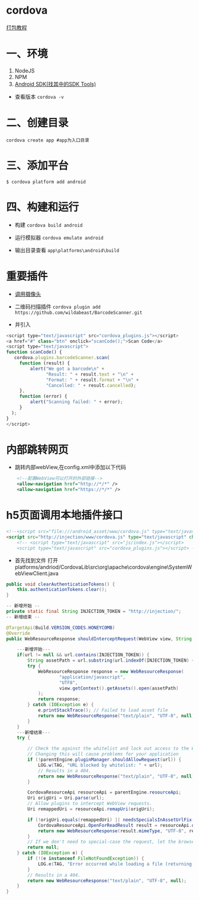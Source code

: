 # cordova
[打包教程](https://www.w3cschool.cn/cordova/cordova_environment_setup.html)

# 一、环境

1. NodeJS
2. NPM
3. [Android SDK(找其中的SDK Tools)](https://www.androiddevtools.cn/)

- 查看版本 `cordova -v`

# 二、创建目录
`cordova create app #app为入口目录` 

# 三、添加平台
`$ cordova platform add android`

# 四、构建和运行
- 构建
`cordova build android`

- 运行模拟器
`cordova emulate android`

- 输出目录查看
`app\platforms\android\build`

# 重要插件
- [调用摄像头](https://www.w3cschool.cn/cordova/cordova_camera.html)


- 二维码扫描插件
 `cordova plugin add https://github.com/wildabeast/BarcodeScanner.git`
 - 并引入 
 ```js
 <script type="text/javascript" src="cordova_plugins.js"></script>
 <a href="#" class="btn" onclick="scanCode();">Scan Code</a>
<script type="text/javascript">
function scanCode() {
    cordova.plugins.barcodeScanner.scan(
      function (result) {
          alert("We got a barcode\n" +
                "Result: " + result.text + "\n" +
                "Format: " + result.format + "\n" +
                "Cancelled: " + result.cancelled);
      }, 
      function (error) {
          alert("Scanning failed: " + error);
      }
   );
}
</script>
 ```
# 内部跳转网页
- 跳转内部webView,在config.xml中添加以下代码
```xml
    <!--配置WebView可以打开的外部链接-->
    <allow-navigation href="http://*/*" />
    <allow-navigation href="https://*/*" />  
```

# h5页面调用本地插件接口
```html
<!--<script src="file:///android_asset/www/cordova.js" type="text/javascript" charset="UTF-8"></script> -->
<script src="http://injection/www/cordova.js" type="text/javascript" charset="UTF-8"></script>
    <!-- <script type="text/javascript" src="js/index.js"></script>
    <script type="text/javascript" src="cordova_plugins.js"></script> -->

```



- 首先找到文件
打开platforms/andriod/CordovaLib\src\org\apache\cordova\engine\SystemWebViewClient.java

```java
public void clearAuthenticationTokens() {
    this.authenticationTokens.clear();
}

-- 新增开始 --
private static final String INJECTION_TOKEN = "http://injection/"; 
-- 新增结束 --

@TargetApi(Build.VERSION_CODES.HONEYCOMB)
@Override
public WebResourceResponse shouldInterceptRequest(WebView view, String url) {

    ---新增开始---
    if(url != null && url.contains(INJECTION_TOKEN)) {
        String assetPath = url.substring(url.indexOf(INJECTION_TOKEN) + INJECTION_TOKEN.length(), url.length());
        try {
            WebResourceResponse response = new WebResourceResponse(
                    "application/javascript",
                    "UTF8",
                    view.getContext().getAssets().open(assetPath)
            );
            return response;
        } catch (IOException e) {
            e.printStackTrace(); // Failed to load asset file
            return new WebResourceResponse("text/plain", "UTF-8", null);
        }
    }
    ---新增结束---
    try {

        // Check the against the whitelist and lock out access to the WebView directory
        // Changing this will cause problems for your application
        if (!parentEngine.pluginManager.shouldAllowRequest(url)) {
            LOG.w(TAG, "URL blocked by whitelist: " + url);
            // Results in a 404.
            return new WebResourceResponse("text/plain", "UTF-8", null);
        }

        CordovaResourceApi resourceApi = parentEngine.resourceApi;
        Uri origUri = Uri.parse(url);
        // Allow plugins to intercept WebView requests.
        Uri remappedUri = resourceApi.remapUri(origUri);

        if (!origUri.equals(remappedUri) || needsSpecialsInAssetUrlFix(origUri) || needsKitKatContentUrlFix(origUri)) {
            CordovaResourceApi.OpenForReadResult result = resourceApi.openForRead(remappedUri, true);
            return new WebResourceResponse(result.mimeType, "UTF-8", result.inputStream);
        }
        // If we don't need to special-case the request, let the browser load it.
        return null;
    } catch (IOException e) {
        if (!(e instanceof FileNotFoundException)) {
            LOG.e(TAG, "Error occurred while loading a file (returning a 404).", e);
        }
        // Results in a 404.
        return new WebResourceResponse("text/plain", "UTF-8", null);
    }
}
```
